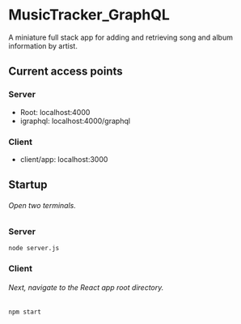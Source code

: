 # MusicTracker_GraphQL
A miniature full stack app for adding and retrieving song and album information by artist.

## Current access points

### Server
* Root: localhost:4000
* igraphql: localhost:4000/graphql

### Client
* client/app: localhost:3000

## Startup
###### Open two terminals.

### Server

    node server.js

### Client
###### Next, navigate to the React app root directory.
    npm start
